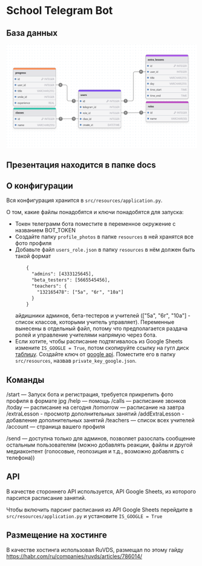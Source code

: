 # School Telegram Bot

## База данных
![Архитектура базы данных](docs/static/bd.png)

## Презентация находится в папке docs

## О конфигурации
Вся конфигурация хранится в `src/resources/application.py`.

О том, какие файлы понадобятся и ключи понадобятся для запуска:
  - Токен телеграмм бота поместите в переменное окружение с названием BOT_TOKEN
  - Создайте папку `profile_photos` в папке `resources` в ней хранятся все фото профиля
  - Добавьте файл `users_role.json` в папку `resources` в нём должен быть такой формат
    ``` 
        {
          "admins": [4333125645],
          "beta_testers": [5665545456],
          "teachers": {
            "132165478": ["5а", "6г", "10а"]
          }
        }
    ```
    айдишники админов, бета-тестеров и учителей (["5а", "6г", "10а"] - список классов, которыми учитель управляет).
    Переменные вынесены в отдельный файл, потому что предполагается раздача ролей и управление учителями
    напрямую через бота.
  - Если хотите, чтобы расписание подтягивалось из Google Sheets измените `IS_GOOGLE = True`, потом
    скопируйте ссылку на гугл диск [таблицу](https://docs.google.com/spreadsheets/d/10tHlL4Z_HsXdtDCiLJn2lElQew0aoh-W1J1dOpEKAwA/edit?usp=sharing).
    Создайте ключ от [google api](https://azzrael.ru/google-cloud-platform-create-app).
    Поместите его в папку `src/resources`, назвав `private_key_google.json`.

## Команды
/start — Запуск бота и регистрация, требуется прикрепить фото профиля в формате jpg
/help — помощь
/calls — расписание звонков
/today — расписание на сегодня 
/tomorrow — расписание на завтра
/extraLesson - просмотр дополнительных занятий
/addExtraLesson - добавление дополнительных занятий 
/teachers — список всех учителей 
/account — страница вашего профиля

/send — доступна только для админов, позволяет разослать сообщение остальным пользователям (можно добавлять реакции, файлы и другой медиаконтент (голосовые, геопозиция и т.д., возможно добавлять с телефона))

## API
В качестве стороннего API используется, API Google Sheets, из которого парсится расписание занятий.

Чтобы включить парсинг расписания из API Google Sheets перейдите в `src/resources/application.py` и установите `IS_GOOGLE = True` 


## Размещение на хостинге 
В качестве хостинга использовал RuVDS, размещал по этому гайду https://habr.com/ru/companies/ruvds/articles/786014/
